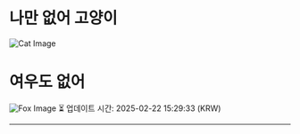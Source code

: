 
# 나만 없어 고양이

![Cat Image](https://cdn2.thecatapi.com/images/bvd.png)

# 여우도 없어
![Fox Image](https://randomfox.ca/images/68.jpg)
⏳ 업데이트 시간: 2025-02-22 15:29:33 (KRW)

---
